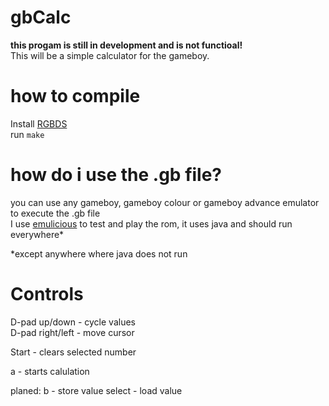 # gbCalc

**this progam is still in development and is not functioal!**  
This will be a simple calculator for the gameboy.

# how to compile

Install [RGBDS](https://rgbds.gbdev.io/install/)  
run `make`  

# how do i use the .gb file?

you can use any gameboy, gameboy colour or gameboy advance emulator to execute the .gb file  
I use [emulicious](https://emulicious.net/downloads/) to test and play the rom, it uses java and should run everywhere*  

\*except anywhere where java does not run


# Controls

D-pad up/down		- cycle values  
D-pad right/left	- move cursor  
  
Start			- clears selected number  
  
a				- starts calulation

planed:
b       - store value
select  - load value
